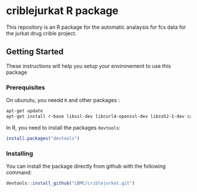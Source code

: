 # criblejurkat R package

This repository is an R package for the automatic analaysis for fcs data for the jurkat drug crible project.

## Getting Started

These instructions will help you setup your environement to use this package
 
### Prerequisites

On ubunutu, you needd `R` and other packages :

```sh
apt-get update
apt-get install r-base libssl-dev libcurl4-openssl-dev libssh2-1-dev ca-certificates
```

In R, you need to install the packages `devtools`:

```R
install.packages("devtools")
```

### Installing

You can install the package directly from github with the following command:

```R
devtools::install_github("LBMC/criblejurkat.git")
```

